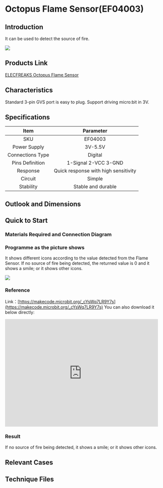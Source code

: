 # Octopus Flame Sensor(EF04003)

## Introduction

 It can be used to detect the source of fire.


![](./images/04003_1.jpg)

## Products Link

[ELECFREAKS Octopus Flame Sensor](https://www.elecfreaks.com/octopus-flame-sensor.html)


## Characteristics


 Standard 3-pin GVS port is easy to plug. 
 Support driving micro:bit in 3V.

## Specifications


Item | Parameter 
:-: | :-: 
SKU|EF04003
Power Supply|3V-5.5V
Connections Type|Digital
Pins Definition|1-Signal 2-VCC 3-GND
     Response     | Quick response with high sensitivity 
     Circuit      |                Simple                
    Stability     |          Stable and durable          

## Outlook and Dimensions




## Quick to Start 


### Materials Required and Connection Diagram


### Programme as the picture shows
 It shows different icons according to the value detected from the Flame Sensor. If no source of fire being detected, the returned value is 0 and it shows a smile; or it shows other icons. 

![](./images/04003_2.png)

### Reference

Link：[https://makecode.microbit.org/_cYsWq7LR9Y7s](https://makecode.microbit.org/_cYsWq7LR9Y7s)
You can also download it below directly:

<div style="position:relative;height:0;padding-bottom:70%;overflow:hidden;"><iframe style="position:absolute;top:0;left:0;width:100%;height:100%;" src="https://makecode.microbit.org/#pub:_cYsWq7LR9Y7s" frameborder="0" sandbox="allow-popups allow-forms allow-scripts allow-same-origin"></iframe></div>  


### Result
 If no source of fire being detected, it shows a smile; or it shows other icons. 

## Relevant Cases


## Technique Files

